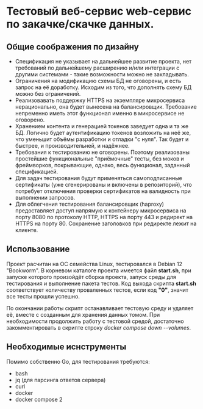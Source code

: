 # Тестовый веб-сервис web-сервис по закачке/скачке данных.

## Общие соображения по дизайну
- Спецификация не указывает на дальнейшее развитие проекта, нет требований по дальнейшему расширению и/или интеграции с другими системами - такие возможности можно не закладывать. 
- Ограничения на модификацию схемы БД не оговорены, и есть запрос на её доработку. Исходим из того, что дополнять схему БД можно без ограничений.
- Реализовавать поддержку HTTPS на экземпляре микросервиса нерационально, она будет вынесена на балансировщик. Требование непременно иметь этот функционал именно в микросервисе не оговорено.
- Хранением контента и генерацией токенов заведует одна и та же БД. Логично будет аутентификацию токенов возложить на неё же, что уменьшит объёмы разработки и отладки "с нуля". Так будет и быстрее, и производительней, и надёжнее.
- Требования к тестированию не оговорены. Поэтому реализованы простейшие функциональные "приёмочные" тесты, без моков и фреймворков, покрывающие, однако, весь функционал, заданный спецификацией.
- Для задач тестирования будут применяться самоподписанные сертификаты (уже сгенерированы и включены в репозиторий), что потребует отключения проверки сертификатов на валидность при выполнении запросов.
- Для облегчения тестирования балансировщик (haproxy) предоставляет доступ напрямую к контейнеру микросервиса на порту 8080 по протоколу HTTP, HTTPS на порту 443 и редирект на HTTPS на порту 80. Сохранение заголовков при редиректе лежит на клиенте.

## Использование
Проект расчитан на ОС семейства Linux, тестировался в Debian 12 "Bookworm". В корневом каталоге проекта имеется файл **start.sh**, при запуске которого произойдёт сборка проекта, запуск среды для тестирования и выполнение пакета тестов. Код выхода скрипта **start.sh** соответствует количеству проваленных тестов, если код **"0"**, значит все тесты прошли успешно.

По окончании работы скрипт останавливает тестовую среду и удаляет её, вместе с созданным для хранения данных томом. При необходимости продолжить работу с тестовой средой, достаточно закомментировать в скрипте строку *docker compose down --volumes*.

## Необходимые иснструменты
Помимо собственно Go, для тестирования требуются:
- bash
- jq (для парсинга ответов сервера)
- curl
- docker
- docker compose 2
